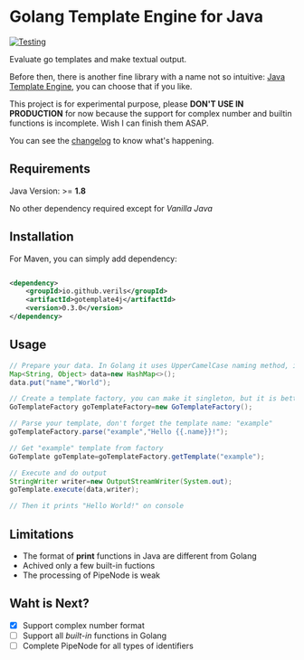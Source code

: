 # Golang Template Engine for Java

[![Testing](https://github.com/verils/gotemplate4j/actions/workflows/maven.yml/badge.svg)](https://github.com/verils/gotemplate4j/actions/workflows/maven.yml)

Evaluate go templates and make textual output.

Before then, there is another fine library with a name not so
intuitive: [Java Template Engine](https://github.com/proninyaroslav/java-template-engine), you can choose that if you
like.

This project is for experimental purpose, please **DON'T USE IN PRODUCTION** for now because the support for complex
number and builtin functions is incomplete. Wish I can finish them ASAP.

You can see the [changelog](./CHANGELOG) to know what's happening.

## Requirements

Java Version: >= **1.8**

No other dependency required except for *Vanilla Java*

## Installation

For Maven, you can simply add dependency:

```xml

<dependency>
    <groupId>io.github.verils</groupId>
    <artifactId>gotemplate4j</artifactId>
    <version>0.3.0</version>
</dependency>
```

## Usage

```java
// Prepare your data. In Golang it uses UpperCamelCase naming method, in Java we should use camelCase.
Map<String, Object> data=new HashMap<>();
data.put("name","World");

// Create a template factory, you can make it singleton, but it is better to use individually in each context
GoTemplateFactory goTemplateFactory=new GoTemplateFactory();

// Parse your template, don't forget the template name: "example"
goTemplateFactory.parse("example","Hello {{.name}}!");

// Get "example" template from factory
GoTemplate goTemplate=goTemplateFactory.getTemplate("example");

// Execute and do output
StringWriter writer=new OutputStreamWriter(System.out);
goTemplate.execute(data,writer);

// Then it prints "Hello World!" on console
```

## Limitations

- The format of **print** functions in Java are different from Golang
- Achived only a few built-in fuctions
- The processing of PipeNode is weak

## Waht is Next?

- [x] Support complex number format
- [ ] Support all *built-in* functions in Golang
- [ ] Complete PipeNode for all types of identifiers
